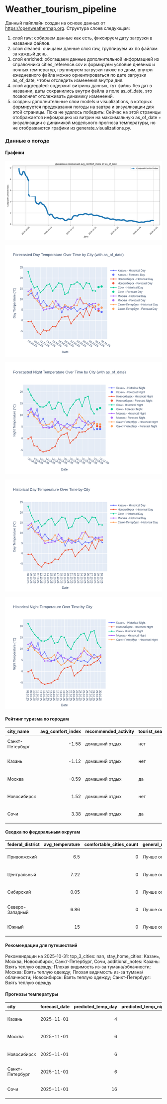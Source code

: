 # Weather_tourism_pipeline
Данный пайплайн создан на основе данных от https://openweathermap.org.
Структура слоев следующая:
  1) слой raw: 
  собираем данные как есть, фиксируем дату загрузки в названии файлов.
  2) слой cleaned:
  очищаем данные слоя raw, группируем их по файлам за каждый день.
  3) слой enriched:
  обогащаем данные дополнительной информацией из справочника cities_reference.csv и формируем условие дневных и ночных температур,
  группируем загрузки также по дням, внутри ежедневного файла можно ориентироваться по дате загрузки as_of_date, чтобы отследить изменения внутри дня.
  4) слой aggregated:
   содержит витрины данных, тут файлы без дат в названии, даты сохранились внутри файла в поле as_of_date, это позволняет отслеживать динамику изменений.
  6) созданы дополнительные слои models и visualizations, в которых формируется предсказания погоды на завтра и визуализации для этой страницы.
  Пока не удалось победить: Сейчас на этой страницы отображается инфомрацию из витрин на максимальную as_of_date + визуализации с динамикой модельного прогноза температуры, 
  но не отображаются графики из generate_visualizations.py.
<!-- WEATHER DATA START -->
### Данные о погоде

#### Графики
![Comfort Index Trend](data/visualizations/comfort_index_trend.png)

![Forecasted Day Temperature](data/visualizations/forecasted_day_temperature.png)

![Forecasted Night Temperature](data/visualizations/forecasted_night_temperature.png)

![Historical Day Temperature](data/visualizations/historical_day_temperature.png)

![Historical Night Temperature](data/visualizations/historical_night_temperature.png)

#### Рейтинг туризма по городам
| city_name       |   avg_comfort_index | recommended_activity   | tourist_season_match   | tourism_season   | tour_recommendation       | as_of_date          |
|:----------------|--------------------:|:-----------------------|:-----------------------|:-----------------|:--------------------------|:--------------------|
| Санкт-Петербург |               -1.58 | домашний отдых         | нет                    | Май-Сентябрь     | домашний отдых вне сезона | 2025-10-31 21:19:00 |
| Казань          |               -1.12 | домашний отдых         | нет                    | Май-Сентябрь     | домашний отдых вне сезона | 2025-10-31 21:19:00 |
| Москва          |               -0.59 | домашний отдых         | да                     | Круглогодично    | домашний отдых в сезон    | 2025-10-31 21:19:00 |
| Новосибирск     |                1.52 | домашний отдых         | нет                    | Июнь-Август      | домашний отдых вне сезона | 2025-10-31 21:19:00 |
| Сочи            |                3.38 | домашний отдых         | да                     | Май-Октябрь      | домашний отдых в сезон    | 2025-10-31 21:19:00 |

#### Сводка по федеральным округам
| federal_district   |   avg_temperature |   comfortable_cities_count | general_recommendation   | as_of_date          |
|:-------------------|------------------:|---------------------------:|:-------------------------|:--------------------|
| Приволжский        |              6.5  |                          0 | Лучше остаться дома      | 2025-10-31 21:19:00 |
| Центральный        |              7.22 |                          0 | Лучше остаться дома      | 2025-10-31 21:19:00 |
| Сибирский          |              0.05 |                          0 | Лучше остаться дома      | 2025-10-31 21:19:00 |
| Северо-Западный    |              6.86 |                          0 | Лучше остаться дома      | 2025-10-31 21:19:00 |
| Южный              |             15    |                          0 | Лучше остаться дома      | 2025-10-31 21:19:00 |

#### Рекомендации для путешествий
Рекомендации на 2025-10-31: top_3_cities: nan, stay_home_cities: Казань, Москва, Новосибирск, Санкт-Петербург, Сочи, additional_notes: Казань: Взять теплую одежду; Плохая видимость из-за тумана/облачности; Москва: Взять теплую одежду; Плохая видимость из-за тумана/облачности; Новосибирск: Взять теплую одежду; Санкт-Петербург: Взять теплую одежду

#### Прогнозы температуры
| city            | forecast_date   |   predicted_temp_day |   predicted_temp_night | model_type       | as_of_date          |
|:----------------|:----------------|---------------------:|-----------------------:|:-----------------|:--------------------|
| Казань          | 2025-11-01      |                    4 |                      4 | LinearRegression | 2025-10-31 21:19:39 |
| Москва          | 2025-11-01      |                    6 |                      6 | LinearRegression | 2025-10-31 21:19:39 |
| Новосибирск     | 2025-11-01      |                    6 |                      5 | LinearRegression | 2025-10-31 21:19:39 |
| Санкт-Петербург | 2025-11-01      |                    6 |                      6 | LinearRegression | 2025-10-31 21:19:39 |
| Сочи            | 2025-11-01      |                   16 |                     13 | LinearRegression | 2025-10-31 21:19:39 |


<!-- WEATHER DATA END -->
